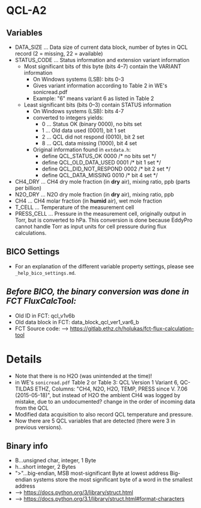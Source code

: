 # QCL-A2

## Variables
- DATA_SIZE ... Data size of current data block, number of bytes in QCL record
  (2 = missing, 22 = available)
- STATUS_CODE ... Status information and extension variant information
  - Most significant bits of this byte (bits 4–7) contain the VARIANT information
    - On Windows systems (LSB): bits 0-3
    - Gives variant information according to Table 2 in WE's sonicread.pdf
    - Example: "6" means variant 6 as listed in Table 2
  - Least significant bits (bits 0–3) contain STATUS information
    - On Windows systems (LSB): bits 4-7    
    - converted to integers yields:
      - 0 ... Status OK (binary 0000), no bits set
      - 1 ... Old data used (0001), bit 1 set
      - 2 ... QCL did not respond (0010), bit 2 set
      - 8 ... QCL data missing (1000), bit 4 set
    - Original information found in ```extdata.h```:
      - define	QCL_STATUS_OK		0000	/* no bits set	*/
      - define	QCL_OLD_DATA_USED	0001	/* bit 1 set	*/
      - define	QCL_DID_NOT_RESPOND	0002    /* bit 2 set	*/
      - define QCL_DATA_MISSING	0010	    /* bit 4 set	*/
- CH4_DRY ... CH4 dry mole fraction (in **dry** air), mixing ratio, ppb (parts per billion)
- N2O_DRY ... N2O dry mole fraction (in **dry** air), mixing ratio, ppb
- CH4 ... CH4 molar fraction (in **humid** air), wet mole fraction
- T_CELL ... Temperature of the measurement cell
- PRESS_CELL ... Pressure in the measurement cell, originally output in Torr, but is converted to hPa.
  This conversion is done because EddyPro cannot handle Torr as input units for cell pressure
  during flux calculations.

## BICO Settings
- For an explanation of the different variable property settings, please see ```_help_bico_settings.md```.

*Before BICO, the binary conversion was done in FCT FluxCalcTool:*
- 
- Old ID in FCT: qcl_v1v6b
- Old data block in FCT: data_block_qcl_ver1_var6_b
- FCT Source code: --> https://gitlab.ethz.ch/holukas/fct-flux-calculation-tool

# Details
- Note that there is no H2O (was unintended at the time)!
- in WE's `sonicread.pdf` Table 2 or Table 3: QCL Version 1 Variant 6, QC-TILDAS ETHZ, 
  Columns: "CH4, N2O, H2O, TEMP, PRESS since V. 7.06 (2015-05-18)", but instead
  of H2O the ambient CH4 was logged by mistake, due to an undocumented? change 
  in the order of incoming data from the QCL
- Modified data acquisition to also record QCL temperature and pressure.
- Now there are 5 QCL variables that are detected (there were 3 in previous versions).

## Binary info
- B...unsigned char, integer, 1 Byte
- h...short integer, 2 Bytes
- ">"...big-endian, MSB most-significant Byte at lowest address
     Big-endian systems store the most significant byte of a word in the smallest address
- --> https://docs.python.org/3/library/struct.html
- --> https://docs.python.org/3.1/library/struct.html#format-characters